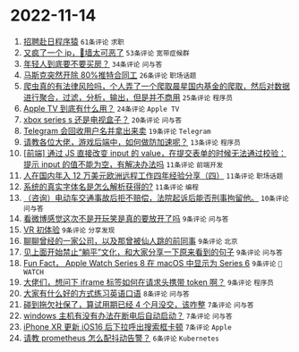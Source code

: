 # 2022-11-14

1. [招聘赴日程序猿](https://www.v2ex.com/t/894991) `61条评论` `求职`
1. [又疯了一个 ip，🧱墙太可恶了](https://www.v2ex.com/t/895000) `53条评论` `宽带症候群`
1. [年轻人到底要不要买房？](https://www.v2ex.com/t/895043) `34条评论` `问与答`
1. [马斯克突然开除 80%推特合同工](https://www.v2ex.com/t/895026) `26条评论` `职场话题`
1. [爬虫真的有法律风险吗，个人弄了一个爬取晨星国内基金的爬取，然后对数据进行聚合，过滤，分析，输出，但是并不商用](https://www.v2ex.com/t/895050) `25条评论` `程序员`
1. [Apple TV 到底有什么用？](https://www.v2ex.com/t/895019) `24条评论` `Apple TV`
1. [xbox series s 还是电视盒子？](https://www.v2ex.com/t/895018) `20条评论` `问与答`
1. [Telegram 会回收用户名并拿出来卖](https://www.v2ex.com/t/895004) `19条评论` `Telegram`
1. [请教各位大佬，游戏后端中，如何做防加速呢？](https://www.v2ex.com/t/895033) `13条评论` `程序员`
1. [[前端] 通过 JS 直接改变 input 的 value，在提交表单的时候无法通过校验：提示 input 的值不能为空，有解决办法吗](https://www.v2ex.com/t/895063) `11条评论` `前端开发`
1. [人在国内年入 12 万美元欧洲远程工作四年经验分享（四）](https://www.v2ex.com/t/895047) `11条评论` `职场话题`
1. [系统的真实字体名是怎么解析获得的?](https://www.v2ex.com/t/895009) `11条评论` `编程`
1. [（咨询）电动车交通事故后拒不赔偿，法院起诉后能否刑事拘留他。](https://www.v2ex.com/t/895061) `10条评论` `问与答`
1. [看微博感觉这次不是开玩笑是真的要放开了吗](https://www.v2ex.com/t/895070) `9条评论` `问与答`
1. [VR 初体验](https://www.v2ex.com/t/895069) `9条评论` `分享发现`
1. [聊聊曾经的一家公司，以及那曾被仙人跳的前同事](https://www.v2ex.com/t/895062) `9条评论` `北京`
1. [见上面开始禁止“躺平”文化，和大家分享一下原来看到的句子](https://www.v2ex.com/t/895017) `9条评论` `问与答`
1. [Fun Fact， Apple Watch Series 8 在 macOS 中显示为 Series 6](https://www.v2ex.com/t/895008) `9条评论` ` WATCH`
1. [大佬们，想问下 iframe 标签如何在请求头携带 token 啊？](https://www.v2ex.com/t/895006) `9条评论` `程序员`
1. [大家有什么好的方式练习英语口语](https://www.v2ex.com/t/895037) `8条评论` `问与答`
1. [碰到拖欠社保了，算试用期已经 4 个月没交，该咋整](https://www.v2ex.com/t/895045) `7条评论` `问与答`
1. [windows 主机有没有办法在断电后自动启动？](https://www.v2ex.com/t/895034) `7条评论` `问与答`
1. [iPhone XR 更新 iOS16 后下拉呼出搜索框卡顿](https://www.v2ex.com/t/894993) `7条评论` `Apple`
1. [请教 prometheus 怎么配抖动告警？](https://www.v2ex.com/t/895011) `6条评论` `Kubernetes`
